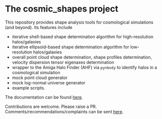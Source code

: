 # The cosmic_shapes project

This repository provides shape analysis tools for cosmological simulations (and beyond). Its features include

- iterative shell-based shape determination algorithm for high-resolution halos/galaxies
- iterative ellipsoid-based shape determination algorithm for low-resolution halos/galaxies
- overall point cloud shape determination, shape profiles determination, velocity dispersion tensor eigenaxes determination
- wrapper to the Amiga Halo Finder (AHF) via `pynbody` to identify halos in a cosmological simulation
- mock point cloud generator
- mock log-normal universe generator
- example scripts.

The documentation can be found [here](https://cosmic-shapes.readthedocs.io/en/latest/index.html).

Contributions are welcome. Please raise a PR. Comments/recommendations/complaints can be sent [here](mailto:tibor.doeme@gmail.com).
